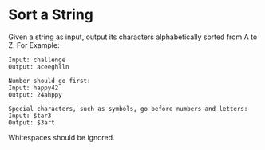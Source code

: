# Sort a String

Given a string as input, output its characters alphabetically sorted from A to Z.
For Example:
```
Input: challenge
Output: aceeghlln

Number should go first:
Input: happy42
Output: 24ahppy

Special characters, such as symbols, go before numbers and letters:
Input: $tar3
Output: $3art
```
Whitespaces should be ignored.
